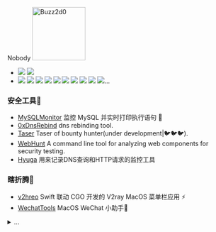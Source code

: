 Nobody <img src="https://camo.githubusercontent.com/e6d51735f482c2f3ea76d168cba6a3ff1d06b525d1f84380fd19f22b20018899/68747470733a2f2f6d656469612e67697068792e636f6d2f6d656469612f4966734279595948794e6c6e494e543436672f67697068792e676966" width = "120" alt="Buzz2d0"/>

- ![](https://komarev.com/ghpvc/?username=buzz2d0) ![](https://visitor-badge.glitch.me/badge?page_id=buzz2d0.readme)
- ![](https://img.shields.io/badge/macOS-292e33?style=flat-square&logo=apple) ![](https://img.shields.io/badge/vscode-292e33?style=flat-square&logo=visual-studio-code) ![](https://img.shields.io/badge/-292e33?style=flat-square&logo=linux) ![](https://img.shields.io/badge/-292e33?style=flat-square&logo=go) ![](https://img.shields.io/badge/-292e33?style=flat-square&logo=python) ![](https://img.shields.io/badge/-292e33?style=flat-square&logo=javascript) ![](https://img.shields.io/badge/-292e33?style=flat-square&logo=windows-terminal) ![](https://img.shields.io/badge/-292e33?style=flat-square&logo=docker)  ![](https://img.shields.io/badge/-292e33?style=flat-square&logo=dell) ![](https://img.shields.io/badge/-292e33?style=flat-square&logo=raspberry-pi)...

### 安全工具🥬

- [MySQLMonitor](https://github.com/Buzz2d0/MySQLMonitor) 监控 MySQL 并实时打印执行语句 🤖️
- [0xDnsRebind](https://github.com/Buzz2d0/0xDnsRebind) dns rebinding tool. 
- [Taser](https://github.com/Buzz2d0/taser) Taser of bounty hunter(under development|🐦🐦🐦).
- [WebHunt](https://github.com/Buzz2d0/WebHunt) A command line tool for analyzing web components for security testing. 
- [Hyuga](https://github.com/Buzz2d0/Hyuga) 用来记录DNS查询和HTTP请求的监控工具

### 瞎折腾🌳

- [v2hreo](https://github.com/Buzz2d0/v2hreo) Swift 联动 CGO 开发的 V2ray MacOS 菜单栏应用 ⚡️
- [WechatTools](https://github.com/Buzz2d0/WechatTools) MacOS WeChat 小助手🐶


<details>
  <summary>...</summary>

  ![](https://github-readme-stats.vercel.app/api?username=Buzz2d0&show_icons=true&title_color=fff&icon_color=79ff97&text_color=9f9f9f&bg_color=151515)

</details>

